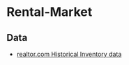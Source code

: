 # Rental-Market

## Data
* [realtor.com Historical Inventory data](https://www.realtor.com/research/data/)
